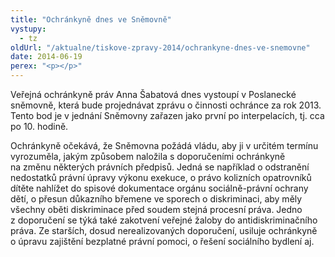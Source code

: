 ```yaml
---
title: "Ochránkyně dnes ve Sněmovně"
vystupy:
  - tz
oldUrl: "/aktualne/tiskove-zpravy-2014/ochrankyne-dnes-ve-snemovne"
date: 2014-06-19
perex: "<p></p>"
---
```


<!-- imported from the old website -->

<p>Veřejná ochránkyně práv Anna Šabatová dnes vystoupí v Poslanecké sněmovně, která bude projednávat zprávu o činnosti ochránce za rok 2013. Tento bod je v jednání Sněmovny zařazen jako první po interpelacích, tj. cca po 10. hodině.</p><p>Ochránkyně očekává, že Sněmovna požádá vládu, aby ji v určitém termínu vyrozuměla, jakým způsobem naložila s doporučeními ochránkyně na změnu některých právních předpisů. Jedná se například o odstranění nedostatků právní úpravy výkonu exekuce, o právo kolizních opatrovníků dítěte nahlížet do spisové dokumentace orgánu sociálně-právní ochrany dětí, o přesun důkazního břemene ve sporech o diskriminaci, aby měly všechny oběti diskriminace před soudem stejná procesní práva. Jedno z doporučení se týká také zakotvení veřejné žaloby do antidiskriminačního práva. Ze starších, dosud nerealizovaných doporučení, usiluje ochránkyně o úpravu zajištění bezplatné právní pomoci, o řešení sociálního bydlení aj.</p>
